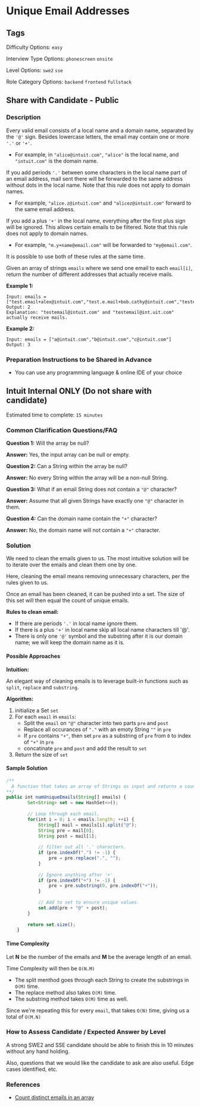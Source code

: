 # Unique Email Addresses

## Tags

Difficulty Options: `easy`

Interview Type Options: `phonescreen` `onsite`

Level Options: `swe2` `sse`

Role Category Options: `backend` `frontend` `fullstack`

## Share with Candidate - Public

### Description

Every valid email consists of a local name and a domain name, separated by the `'@'` sign. Besides lowercase letters, the email may contain one or more `'.'` or `'+'`.

* For example, in `"alice@intuit.com"`, `"alice"` is the local name, and `"intuit.com"` is the domain name.

If you add periods `'.'` between some characters in the local name part of an email address, mail sent there will be forwarded to the same address without dots in the local name. Note that this rule does not apply to domain names.

* For example, `"alice.z@intuit.com"` and `"alicez@intuit.com"` forward to the same email address.

If you add a plus `'+'` in the local name, everything after the first plus sign will be ignored. This allows certain emails to be filtered. Note that this rule does not apply to domain names.

* For example, `"m.y+name@email.com"` will be forwarded to `"my@email.com"`.

It is possible to use both of these rules at the same time.


Given an array of strings `emails` where we send one email to each `email[i]`, return the number of different addresses that actually receive mails.

**Example 1:**

```
Input: emails = ["test.email+alex@intuit.com","test.e.mail+bob.cathy@intuit.com","testemail+david@int.uit.com"]
Output: 2
Explanation: "testemail@intuit.com" and "testemail@int.uit.com" actually receive mails.
```

**Example 2:**

```
Input: emails = ["a@intuit.com","b@intuit.com","c@intuit.com"]
Output: 3
```

### Preparation Instructions to be Shared in Advance

* You can use any programming language & online IDE of your choice

## Intuit Internal ONLY (Do not share with candidate)

Estimated time to complete: `15 minutes`

### Common Clarification Questions/FAQ

**Question 1:** Will the array be null?

**Answer:** Yes, the input array can be null or empty.


**Question 2:** Can a String within the array be null?

**Answer:** No every String within the array will be a non-null String.


**Question 3:** What if an email String does not contain a `"@"` character?

**Answer:** Assume that all given Strings have exactly one `"@"` character in them.


**Question 4:** Can the domain name contain the `"+"` character?

**Answer:** No, the domain name will not contain a `"+"` character.

### Solution

We need to clean the emails given to us. The most intuitive solution will be to iterate over the emails and clean them one by one.

Here, cleaning the email means removing unnecessary characters, per the rules given to us.

Once an email has been cleaned, it can be pushed into a set. The size of this set will then equal the count of unique emails.

**Rules to clean email:**

* If there are periods `'.'` in local name ignore them.
* If there is a plus `'+'` in local name skip all local name characters till '@'.
* There is only one `'@'` symbol and the substring after it is our domain name; we will keep the domain name as it is.

#### Possible Approaches

**Intuition:**

An elegant way of cleaning emails is to leverage built-in functions such as `split`, `replace` and `substring`.

**Algorithm:**

1. initialize a Set `set`
2. For each `email` in `emails`:
    * Split the `email` on `"@"` character into two parts `pre` and `post`
    * Replace all occurances of `"."` with an emoty String `""` in `pre`
    * If `pre` contains `"+"`, then set `pre` as a substring of `pre` from `0` to index of `"+"` in `pre`
    * concatinate `pre` and `post` and add the result to `set`
3. Return the size of `set`

#### Sample Solution

```js
/**
  A function that takes an array of Strings as input and returns a count of valid emails within them.
**/
public int numUniqueEmails(String[] emails) {
        Set<String> set = new HashSet<>();
        
        // Loop through each email.
        for(int i = 0; i < emails.length; ++i) {
            String[] mail = emails[i].split("@");
            String pre = mail[0];
            String post = mail[1];
            
            // filter out all '.' characters.
            if (pre.indexOf(".") != -1) {
                pre = pre.replace(".", "");
            }
            
            // Ignore anything after '+'
            if (pre.indexOf("+") != -1) {
                pre = pre.substring(0, pre.indexOf("+"));
            }
            
            // Add to set to ensure unique values.
            set.add(pre + "@" + post);
        }
   
        return set.size();
    }

```

#### Time Complexity
Let **N** be the number of the emails and **M** be the average length of an email.

Time Complexity will then be `O(N.M)`

* The split menthod goes through each String to create the substrings in `O(M)` time.
* The replace method also takes `O(M)` time.
* The substring method takes `O(M)` time as well.

Since we're repeating this for every `email`, that takes `O(N)` time, giving us a total of `O(M.N)`

### How to Assess Candidate / Expected Answer by Level

A strong SWE2 and SSE candidate should be able to finish this in 10 minutes without any hand holding.

Also, questions that we would like the candidate to ask are also useful.
Edge cases identified, etc.


### References
- [Count distinct emails in an array](https://www.geeksforgeeks.org/count-distinct-emails-present-in-a-given-array/)
